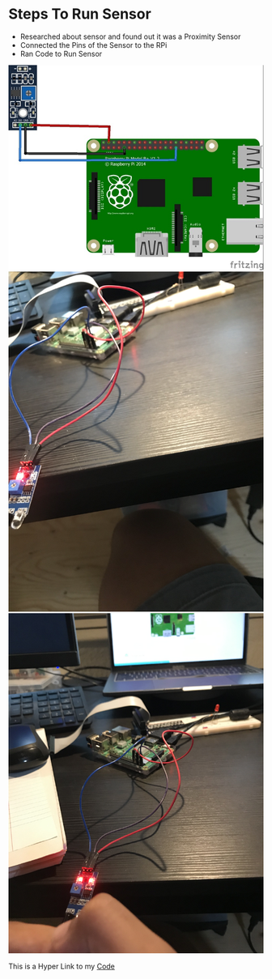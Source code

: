 # **Steps To Run Sensor**
+ Researched about sensor and found out it was a Proximity Sensor
+ Connected the Pins of the Sensor to the RPi
+ Ran Code to Run Sensor

![](3_InfraRed-Sensor/Tracking-Sensor-Schematic.jpg)
![](3_InfraRed-Sensor/IMG_0839.jpg)
![](3_InfraRed-Sensor/IMG_0840.jpg)

This is a Hyper Link to my [Code](https://github.com/iniyan-kannappan/GPIO/blob/master/3_InfraRed-Sensor/sensor.py)
